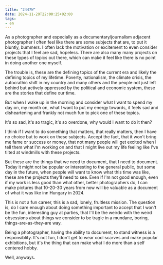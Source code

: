```yaml
---
title: "2447W"
date: 2024-11-20T22:00:25+02:00
tags:
- en
---
```


As a photographer and especially as a documentary/journalism adjacent photographer I often feel like there are some subjects that are, to put it bluntly, bummers. I often lack the motivation or excitement to even consider projects that I feel are sad, hopeless. There are also many many projects on these types of topics out there, which can make it feel like there is no point in doing another one myself.

The trouble is, these are the defining topics of the current era and likely the defining topics of my lifetime. Poverty, nationalism, the climate crisis, the autocrathic shift in my country and many others and the people not just left behind but actively oppressed by the political and economic system, these are the stories that define our time.

But when I wake up in the morning and consider what I want to spend my day on, my month on, what I want to put my energy towards, it feels sad and disheartening and frankly not much fun to pick one of these topics.

It's so sad, it's so tragic, it's so overdone, why would I want to do it then?

I think if I want to do something that matters, that really matters, then I have no choice but to work on these subjects. Accept the fact, that it won't bring me fame or success or money, that not many people will get excited when I tell them what I'm working on and that I might live out my life feeling like I've tilted at windmills with these projects.

But these are the things that we need to document, that I need to document. Today it might not be popular or interesting to the general public, but some day in the future, when people will want to know what this time was like, these are the projects they'll need to see. Even if I'm not good enough, even if my work is less good than what other, better photographers do, I can make pictures that 10-20-30 years from now will be valuable as a document of what it was like inn Hungary in 2024.

This is not a fun career, this is a sad, lonely, fruitless mission. The question is, do I care enough about doing something important to accept that I won't be the fun, interesting guy at parties, that I'll be the weirdo with the weird obsessions about things we consider to be tragic in a mundane, boring, things-are-as-they-are way.

Being a photographer, having the ability to document, to stand witness is a responsiblity. It's not fun, I don't get to wear cool scarves and make popular exhibitions, but it's the thing that can make what I do more than a self centered hobby.

Well, anyways.